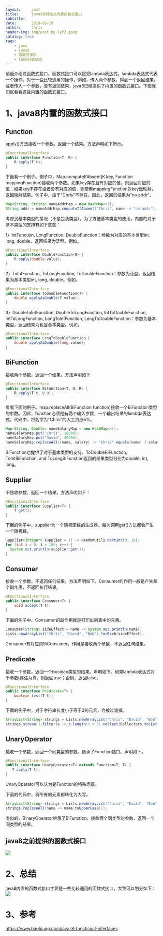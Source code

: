 ```yaml
---
layout:     post
title:      java8新特性之内置函数式接口
subtitle:   
date:       2019-08-19
author:     Chris
header-img: img/post-bg-lyf2.jpeg
catalog: true
tags:
    - java
    - java8
    - 函数式接口
    - lambda表达式
---
```


前面介绍过函数式接口，函数式接口可以接受lambda表达式，lambda表达式代表一个操作。对于一些比较通用的操作，例如，传入两个参数，得到一个返回结果，或者传入一个参数，没有返回结果，java8已经提供了内置的函数式接口。下面我们就看看这些内置的函数式接口。

# 1、java8内置的函数式接口

## Function

apply()方法接收一个参数，返回一个结果。方法声明如下所示。
```java
@FunctionalInterface
public interface Function<T, R> {
    R apply(T t);
}
```

下面看一个例子。例子中，Map.computeIfAbsent(K key, Function mappingFunction)接收两个参数。如果key存在且有对应的值，则返回对应的值；如果key不存在或者没有对应的值，则使用mappingFunction对key做映射，返回映射结果。例子中，由于"Chris"不存在，因此，返回的结果为"no addr"。
```java
Map<String, String> nameAddrMap = new HashMap<>();
String addr = nameAddrMap.computeIfAbsent("Chris", name -> "no addr");
```

考虑到基本类型的情况（不是包装类型），为了方便基本类型的使用，内置的对于基本类型的支持有如下这些：

1）IntFunction, LongFunction, DoubleFunction：参数为对应的基本类型int, long, double，返回结果为泛型。例如，
```java
@FunctionalInterface
public interface DoubleFunction<R> {
    R apply(double value);
}
```

2）ToIntFunction, ToLongFunction, ToDoubleFunction：参数为泛型，返回结果为基本类型int, long, double。例如，
```java
@FunctionalInterface
public interface ToDoubleFunction<T> {
    double applyAsDouble(T value);
}
```

3）DoubleToIntFunction, DoubleToLongFunction, IntToDoubleFunction, IntToLongFunction, LongToIntFunction, LongToDoubleFunction：参数为基本类型，返回结果为也是基本类型。例如，
```java
@FunctionalInterface
public interface LongToDoubleFunction {
    double applyAsDouble(long value);
}
```

## BiFunction

接收两个参数，返回一个结果。方法声明如下
```java
@FunctionalInterface
public interface BiFunction<T, U, R> {
    R apply(T t, U u);
}
```

看看下面的例子。map.replaceAll(BiFunction function)接收一个BiFunction类型的参数。因此，function必须是有两个输入参数，一个输出结果的lambda表达式。代码中，将名字为"Chris"的人工资涨5%。
```java
Map<String, Double> nameSalaryMap = new HashMap<>();
nameSalaryMap.put("Chris", 1000d);
nameSalaryMap.put("David", 2000d);
nameSalaryMap.replaceAll((name, salary) -> "Chris".equals(name) ? salary * 1.05: salary);
```

BiFunction也提供了对于基本类型的支持。ToDoubleBiFunction, ToIntBiFunction, and ToLongBiFunction返回的结果类型分别为double, int, long。

## Supplier

不接收参数，返回一个结果。方法声明如下：
```java
@FunctionalInterface
public interface Supplier<T> {
    T get();
}
```

下面的例子中，supplier为一个随机函数的生成器。每次调用get()方法都会产生一个随机数。
```java
Supplier<Integer> supplier = () -> RandomUtils.nextInt(0, 10);
for (int i = 0; i < 100; i++) {
  System.out.println(supplier.get());
}
```

## Consumer

接收一个参数，不返回任何结果。方法声明如下。Consumer的作用一般是产生某个副作用，不返回执行结果。
```java
@FunctionalInterface
public interface Consumer<T> {
    void accept(T t);
}
```

下面的例子中，Consumer的副作用就是打印出列表中的元素。
```java
Consumer<String> sideEffect = name -> System.out.println(name);
Lists.newArrayList("Chris", "David", "Bob").forEach(sideEffect);
```

Consumer有对应的BiConsumer，作用是接收两个参数，不返回任何结果。

## Predicate

接收一个参数，返回一个boolean类型的结果。声明如下。如果lambda表达式对于参数t评估为真，则返回true；否则，返回false。
```java
@FunctionalInterface
public interface Predicate<T> {
    boolean test(T t);
}
```

下面的例子中，对于字符串长度小于等于3的元素，会被过滤掉。
```java
ArrayList<String> strings = Lists.newArrayList("Chris", "David", "Bob");
strings.stream().filter(s -> s.length() > 3).collect(Collectors.toList());
```

## UnaryOperator

接收一个参数，返回一个同类型的参数。继承了Function接口。声明如下， 
```java
@FunctionalInterface
public interface UnaryOperator<T> extends Function<T, T> {
   T apply(T t);
}
```

UnaryOperator可以认为是Function的特殊场景。

下面的代码中，将所有的元素都转化为大写。
```java
ArrayList<String> strings = Lists.newArrayList("Chris", "David", "Bob");
strings.replaceAll(name -> name.toUpperCase());
```

类似的，BinaryOperator继承了BiFunction，接收两个同类型的参数，返回一个同类型的结果。

## java8之前提供的函数式接口

![](https://tva1.sinaimg.cn/large/006y8mN6gy1g6k282p0llj30yw04z0v1.jpg)

# 2、总结

java8内置的函数式接口主要是一些比较通用的函数式接口，大致可以划分如下：
![](https://tva1.sinaimg.cn/large/006y8mN6gy1g6k28i65dnj310408q76j.jpg)

# 3、参考
https://www.baeldung.com/java-8-functional-interfaces